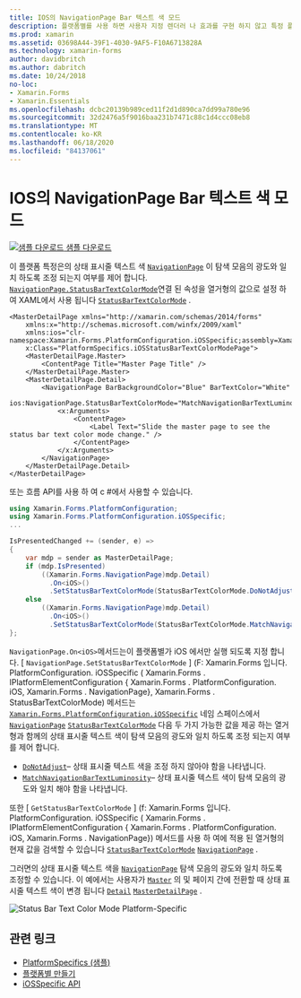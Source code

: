 ```yaml
---
title: IOS의 NavigationPage Bar 텍스트 색 모드
description: 플랫폼별를 사용 하면 사용자 지정 렌더러 나 효과를 구현 하지 않고 특정 플랫폼 에서만 사용할 수 있는 기능을 사용할 수 있습니다. 이 문서에서는 NavigationPage의 상태 표시줄 텍스트 색이 탐색 모음의 광도와 일치 하는지 여부를 제어 하는 iOS 플랫폼 관련 기능을 사용 하는 방법을 설명 합니다.
ms.prod: xamarin
ms.assetid: 03698A44-39F1-4030-9AF5-F10A6713828A
ms.technology: xamarin-forms
author: davidbritch
ms.author: dabritch
ms.date: 10/24/2018
no-loc:
- Xamarin.Forms
- Xamarin.Essentials
ms.openlocfilehash: dcbc20139b989ced11f2d1d890ca7dd99a780e96
ms.sourcegitcommit: 32d2476a5f9016baa231b7471c88c1d4ccc08eb8
ms.translationtype: MT
ms.contentlocale: ko-KR
ms.lasthandoff: 06/18/2020
ms.locfileid: "84137061"
---
```

# <a name="navigationpage-bar-text-color-mode-on-ios"></a>IOS의 NavigationPage Bar 텍스트 색 모드

[![샘플 다운로드](~/media/shared/download.png) 샘플 다운로드](https://docs.microsoft.com/samples/xamarin/xamarin-forms-samples/userinterface-platformspecifics)

이 플랫폼 특정은의 상태 표시줄 텍스트 색 [`NavigationPage`](xref:Xamarin.Forms.NavigationPage) 이 탐색 모음의 광도와 일치 하도록 조정 되는지 여부를 제어 합니다. [`NavigationPage.StatusBarTextColorMode`](xref:Xamarin.Forms.PlatformConfiguration.iOSSpecific.NavigationPage.StatusBarTextColorModeProperty)연결 된 속성을 열거형의 값으로 설정 하 여 XAML에서 사용 됩니다 [`StatusBarTextColorMode`](xref:Xamarin.Forms.PlatformConfiguration.iOSSpecific.StatusBarTextColorMode) .

```xaml
<MasterDetailPage xmlns="http://xamarin.com/schemas/2014/forms"
    xmlns:x="http://schemas.microsoft.com/winfx/2009/xaml"
    xmlns:ios="clr-namespace:Xamarin.Forms.PlatformConfiguration.iOSSpecific;assembly=Xamarin.Forms.Core"
    x:Class="PlatformSpecifics.iOSStatusBarTextColorModePage">
    <MasterDetailPage.Master>
        <ContentPage Title="Master Page Title" />
    </MasterDetailPage.Master>
    <MasterDetailPage.Detail>
        <NavigationPage BarBackgroundColor="Blue" BarTextColor="White"
                        ios:NavigationPage.StatusBarTextColorMode="MatchNavigationBarTextLuminosity">
            <x:Arguments>
                <ContentPage>
                    <Label Text="Slide the master page to see the status bar text color mode change." />
                </ContentPage>
            </x:Arguments>
        </NavigationPage>
    </MasterDetailPage.Detail>
</MasterDetailPage>

```

또는 흐름 API를 사용 하 여 c #에서 사용할 수 있습니다.

```csharp
using Xamarin.Forms.PlatformConfiguration;
using Xamarin.Forms.PlatformConfiguration.iOSSpecific;
...

IsPresentedChanged += (sender, e) =>
{
    var mdp = sender as MasterDetailPage;
    if (mdp.IsPresented)
        ((Xamarin.Forms.NavigationPage)mdp.Detail)
          .On<iOS>()
          .SetStatusBarTextColorMode(StatusBarTextColorMode.DoNotAdjust);
    else
        ((Xamarin.Forms.NavigationPage)mdp.Detail)
          .On<iOS>()
          .SetStatusBarTextColorMode(StatusBarTextColorMode.MatchNavigationBarTextLuminosity);
};
```

`NavigationPage.On<iOS>`메서드는이 플랫폼별가 iOS 에서만 실행 되도록 지정 합니다. [ `NavigationPage.SetStatusBarTextColorMode` ] (F: Xamarin.Forms 입니다. PlatformConfiguration. iOSSpecific ( Xamarin.Forms . IPlatformElementConfiguration { Xamarin.Forms . PlatformConfiguration. iOS, Xamarin.Forms . NavigationPage}, Xamarin.Forms . StatusBarTextColorMode) 메서드는 [`Xamarin.Forms.PlatformConfiguration.iOSSpecific`](xref:Xamarin.Forms.PlatformConfiguration.iOSSpecific) 네임 스페이스에서 [`NavigationPage`](xref:Xamarin.Forms.NavigationPage) [`StatusBarTextColorMode`](xref:Xamarin.Forms.PlatformConfiguration.iOSSpecific.StatusBarTextColorMode) 다음 두 가지 가능한 값을 제공 하는 열거형과 함께의 상태 표시줄 텍스트 색이 탐색 모음의 광도와 일치 하도록 조정 되는지 여부를 제어 합니다.

- [`DoNotAdjust`](xref:Xamarin.Forms.PlatformConfiguration.iOSSpecific.StatusBarTextColorMode.DoNotAdjust)– 상태 표시줄 텍스트 색을 조정 하지 않아야 함을 나타냅니다.
- [`MatchNavigationBarTextLuminosity`](xref:Xamarin.Forms.PlatformConfiguration.iOSSpecific.StatusBarTextColorMode.MatchNavigationBarTextLuminosity)– 상태 표시줄 텍스트 색이 탐색 모음의 광도와 일치 해야 함을 나타냅니다.

또한 [ `GetStatusBarTextColorMode` ] (f: Xamarin.Forms 입니다. PlatformConfiguration. iOSSpecific ( Xamarin.Forms . IPlatformElementConfiguration { Xamarin.Forms . PlatformConfiguration. iOS, Xamarin.Forms . NavigationPage}) 메서드를 사용 하 여에 적용 된 열거형의 현재 값을 검색할 수 있습니다 [`StatusBarTextColorMode`](xref:Xamarin.Forms.PlatformConfiguration.iOSSpecific.StatusBarTextColorMode) [`NavigationPage`](xref:Xamarin.Forms.NavigationPage) .

그러면의 상태 표시줄 텍스트 색을 [`NavigationPage`](xref:Xamarin.Forms.NavigationPage) 탐색 모음의 광도와 일치 하도록 조정할 수 있습니다. 이 예에서는 사용자가 [`Master`](xref:Xamarin.Forms.MasterDetailPage.Master) 의 및 페이지 간에 전환할 때 상태 표시줄 텍스트 색이 변경 됩니다 [`Detail`](xref:Xamarin.Forms.MasterDetailPage.Detail) [`MasterDetailPage`](xref:Xamarin.Forms.MasterDetailPage) .

![](status-bar-text-color-images/status-bar-text-color-mode.png "Status Bar Text Color Mode Platform-Specific")

## <a name="related-links"></a>관련 링크

- [PlatformSpecifics (샘플)](https://docs.microsoft.com/samples/xamarin/xamarin-forms-samples/userinterface-platformspecifics)
- [플랫폼별 만들기](~/xamarin-forms/platform/platform-specifics/index.md#creating-platform-specifics)
- [iOSSpecific API](xref:Xamarin.Forms.PlatformConfiguration.iOSSpecific)
